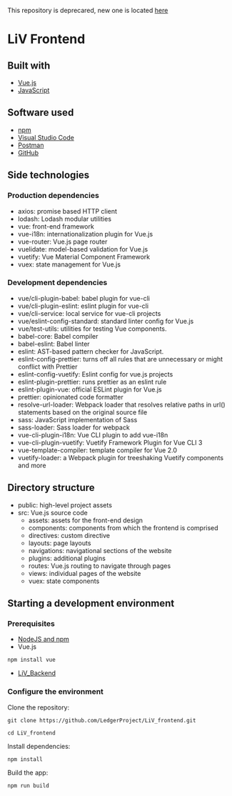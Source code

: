 This repository is deprecared, new one is located [here](https://github.com/LedgerProject/LiV_frontend_2.0)
# LiV Frontend
## Built with
* [Vue.js](https://vuejs.org/)
* [JavaScript](https://www.javascript.com/)
## Software used
* [npm](https://www.npmjs.com/)
* [Visual Studio Code](https://code.visualstudio.com/)
* [Postman](https://www.postman.com/)
* [GitHub](https://github.com/)
## Side technologies
### Production dependencies
* axios: promise based HTTP client
* lodash: Lodash modular utilities
* vue: front-end framework
* vue-i18n: internationalization plugin for Vue.js
* vue-router: Vue.js page router
* vuelidate: model-based validation for Vue.js
* vuetify: Vue Material Component Framework 
* vuex: state management for Vue.js
### Development dependencies
* vue/cli-plugin-babel: babel plugin for vue-cli
* vue/cli-plugin-eslint: eslint plugin for vue-cli
* vue/cli-service: local service for vue-cli projects
* vue/eslint-config-standard: standard linter config for Vue.js
* vue/test-utils: utilities for testing Vue components.
* babel-core: Babel compiler
* babel-eslint: Babel linter
* eslint: AST-based pattern checker for JavaScript.
* eslint-config-prettier: turns off all rules that are unnecessary or might conflict with Prettier
* eslint-config-vuetify: Eslint config for vue.js projects
* eslint-plugin-prettier: runs prettier as an eslint rule
* eslint-plugin-vue: official ESLint plugin for Vue.js
* prettier: opinionated code formatter
* resolve-url-loader: Webpack loader that resolves relative paths in url() statements based on the original source file
* sass: JavaScript implementation of Sass
* sass-loader: Sass loader for webpack
* vue-cli-plugin-i18n: Vue CLI plugin to add vue-i18n
* vue-cli-plugin-vuetify: Vuetify Framework Plugin for Vue CLI 3
* vue-template-compiler: template compiler for Vue 2.0
* vuetify-loader: a Webpack plugin for treeshaking Vuetify components and more
## Directory structure
* public: high-level project assets
* src: Vue.js source code
   * assets: assets for the front-end design
   * components: components from which the frontend is comprised
   * directives: custom directive
   * layouts: page layouts
   * navigations: navigational sections of the website
   * plugins: additional plugins
   * routes: Vue.js routing to navigate through pages
   * views: individual pages of the website
   * vuex: state components
## Starting a development environment
### Prerequisites
* [NodeJS and npm](https://nodejs.org/en/download/)
* Vue.js

`npm install vue`

* [LiV_Backend](https://github.com/LedgerProject/LiV_backend)
### Configure the environment
Clone the repository:

`git clone https://github.com/LedgerProject/LiV_frontend.git`

`cd LiV_frontend`

Install dependencies:

`npm install`

Build the app:

`npm run build`
